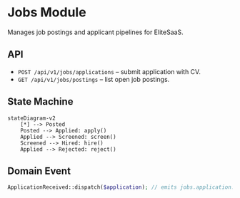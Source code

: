 # Jobs Module

Manages job postings and applicant pipelines for EliteSaaS.

## API
- `POST /api/v1/jobs/applications` – submit application with CV.
- `GET /api/v1/jobs/postings` – list open job postings.

## State Machine
```mermaid
stateDiagram-v2
    [*] --> Posted
    Posted --> Applied: apply()
    Applied --> Screened: screen()
    Screened --> Hired: hire()
    Applied --> Rejected: reject()
```

## Domain Event
```php
ApplicationReceived::dispatch($application); // emits jobs.application.received@v1
```
